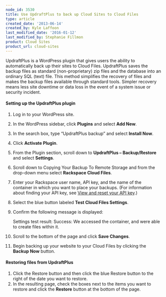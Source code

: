 ```yaml
---
node_id: 3530
title: Use UpdraftPlus to back up Cloud Sites to Cloud Files
type: article
created_date: '2013-06-14'
created_by: Kyle Laffoon
last_modified_date: '2016-01-12'
last_modified_by: Stephanie Fillmon
product: Cloud Sites
product_url: cloud-sites
---
```


UpdraftPlus is a WordPress plugin that gives users the ability to
automatically back up their sites to Cloud Files. UpdraftPlus saves the
backup files as standard (non-proprietary) zip files and the database
into an ordinary SQL (text) file. This method simplifies the recovery of
files and makes the backup files available through standard tools.
Simpler recovery means less site downtime or data loss in the event of a
system issue or security incident.

#### Setting up the UpdraftPlus plugin

1.  Log in to your WordPress site.
2.  In the WordPress sidebar, click **Plugins** and select **Add New**.
3.  In the search box, type &ldquo;UpdraftPlus backup&rdquo; and select **Install
    Now**.
4.  Click **Activate Plugin**.
5.  From the Plugin section, scroll down to **UpdraftPlus &ndash;
    Backup/Restore** and select **Settings**.
6.  Scroll down to Copying Your Backup To Remote Storage and from the
    drop-down menu select **Rackspace Cloud Files**.
7.  Enter your Rackspace user name, API key, and the name of the
    container in which you want to place your backups. (For information
    about finding your API key, see [View and reset your API
    key](/how-to/view-and-reset-your-api-key).)
8.  Select the blue button labeled **Test Cloud Files Settings**.
9.  Confirm the following message is displayed:

    <span>Settings test result: Success: We accessed the container, and
    were able to create files within it.</span>

10. Scroll to the bottom of the page and click **Save Changes**.
11. Begin backing up your website to your Cloud Files by clicking the
    **Backup Now** button.

#### Restoring files from UpdraftPlus

1.  Click the Restore button and then click the blue Restore button to
    the right of the date you want to restore.
2.  In the resulting page, check the boxes next to the items you want to
    restore and click the **Restore** button at the bottom of the page.


